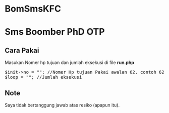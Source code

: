 # BomSmsKFC
# Sms Boomber PhD OTP

## Cara Pakai
Masukan Nomer hp tujuan dan jumlah eksekusi di file <b>run.php</b>
<pre>$init->no = ""; //Nomer Hp tujuan Pakai awalan 62. contoh 6281xxxxxxx
$loop = ""; //Jumlah eksekusi</pre>

## Note
Saya tidak bertanggung jawab atas resiko (apapun itu).
